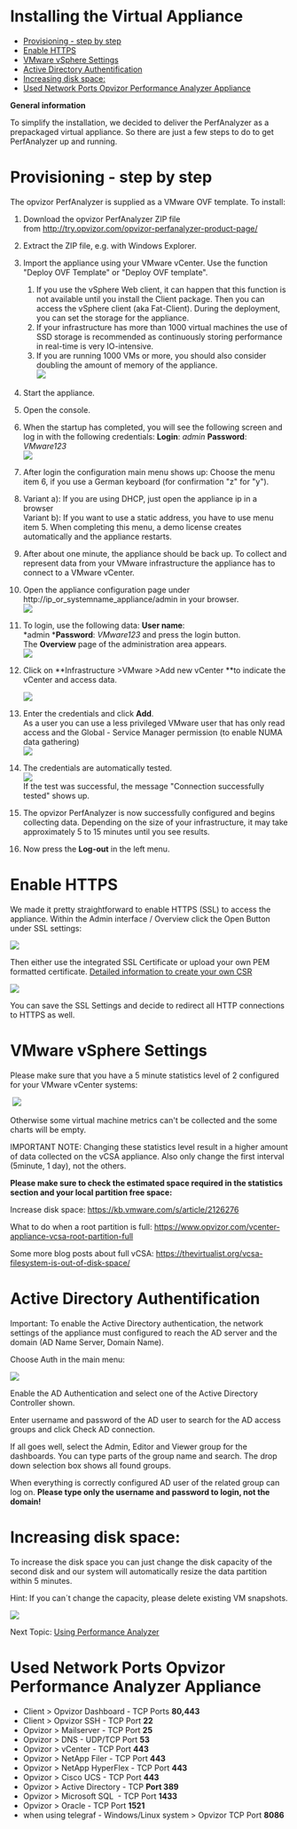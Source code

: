 # Installing the Virtual Appliance

  - [Provisioning - step by
    step](#InstallingtheVirtualAppliance-_Toc457289564Provisioning-stepbystep)
  - [Enable HTTPS](#InstallingtheVirtualAppliance-EnableHTTPS)
  - [VMware vSphere
    Settings](#InstallingtheVirtualAppliance-VMwarevSphereSettings)
  - [Active Directory
    Authentification](#InstallingtheVirtualAppliance-ActiveDirectoryAuthentification)
  - [Increasing disk
    space:](#InstallingtheVirtualAppliance-Increasingdiskspace:)
  - [Used Network Ports Opvizor Performance Analyzer
    Appliance](#InstallingtheVirtualAppliance-UsedNetworkPortsOpvizorPerformanceAnalyzerAppliance)

  
**General information**

  

To simplify the installation, we decided to deliver the PerfAnalyzer as
a prepackaged virtual appliance. So there are just a few steps to do to
get PerfAnalyzer up and running.

  

# **Provisioning - step by step**

  

The opvizor PerfAnalyzer is supplied as a VMware OVF template. To
install:

1.  Download the opvizor PerfAnalyzer ZIP file
    from <http://try.opvizor.com/opvizor-perfanalyzer-product-page/>
2.  Extract the ZIP file, e.g. with Windows Explorer.
3.  Import the appliance using your VMware vCenter. Use the function
    "Deploy OVF Template" or "Deploy OVF template". 
    1.  If you use the vSphere Web client, it can happen that this
        function is not available until you install the Client
        package. Then you can access the vSphere client (aka
        Fat-Client). During the deployment, you can set the storage for
        the appliance. 
    2.  If your infrastructure has more than 1000 virtual machines the
        use of SSD storage is recommended as continuously storing
        performance in real-time is very IO-intensive. 
    3.  If you are running 1000 VMs or more, you should also consider
        doubling the amount of memory of the appliance.  
        ![](attachments/82023843/898662401.png?height=250)
4.  Start the appliance. 
5.  Open the console. 
6.  When the startup has completed, you will see the following screen
    and log in with the following credentials: **Login**: *admin*
    **Password**: *VMware123*  
    ![](attachments/82023843/898498562.png?height=250)
7.  After login the configuration main menu shows up: Choose the menu
    item 6, if you use a German keyboard (for confirmation "z" for "y").
8.  Variant a): If you are using DHCP, just open the appliance ip in a
    browser   
    Variant b): If you want to use a static address, you have to use
    menu item 5. When completing this menu, a demo license creates
    automatically and the appliance restarts.
9.  After about one minute, the appliance should be back up. To collect
    and represent data from your VMware infrastructure the appliance has
    to connect to a VMware vCenter. 
10. Open the appliance configuration page under
    http://ip\_or\_systemname\_appliance/admin in your browser.  
    ![](attachments/82023843/898465802.png?height=250)
11. To login, use the following data: **User name**:
    *admin ***Password**: *VMware123* and press the login button.   
    The **Overview** page of the administration area appears.   
    ![](attachments/82023843/898465807.png?height=400)
12. Click on **Infrastructure \>VMware \>Add new vCenter **to indicate
    the vCenter and access data.  
      
    ![](attachments/82023843/898531338.png?height=400)
13. Enter the credentials and click **Add**.  
    As a user you can use a less privileged VMware user that has only
    read access and the Global - Service Manager permission (to enable
    NUMA data gathering)  
    ![](attachments/82023843/749731844.png?height=250)
14. The credentials are automatically tested.  
    ![](attachments/82023843/898695169.png?height=400)  
    If the test was successful, the message "Connection successfully
    tested" shows up.   
      
15. The opvizor PerfAnalyzer is now successfully configured and begins
    collecting data. Depending on the size of your infrastructure, it
    may take approximately 5 to 15 minutes until you see results.
16. Now press the **Log-out** in the left menu.

# Enable HTTPS

We made it pretty straightforward to enable HTTPS (SSL) to access the
appliance. Within the Admin interface / Overview click the Open Button
under SSL settings:

![](attachments/82023843/423231492.png?height=250)

Then either use the integrated SSL Certificate or upload your own PEM
formatted certificate. [Detailed information to create your own
CSR](SSL_Details_CSR_generation_)

![](attachments/82023843/423198724.png?height=250)

You can save the SSL Settings and decide to redirect all HTTP
connections to HTTPS as well.

  

# VMware vSphere Settings

Please make sure that you have a 5 minute statistics level of 2
configured for your VMware vCenter systems:

 ![](attachments/82023843/84050016.png?height=250)

Otherwise some virtual machine metrics can't be collected and the some
charts will be empty.

IMPORTANT NOTE: Changing these statistics level result in a higher
amount of data collected on the vCSA appliance. Also only change the
first interval (5minute, 1 day), not the others.

**Please make sure to check the estimated space required in the
statistics section and your local partition free space:**

Increase disk space: <https://kb.vmware.com/s/article/2126276>

What to do when a root partition is
full: <https://www.opvizor.com/vcenter-appliance-vcsa-root-partition-full>

Some more blog posts about full
vCSA: <https://thevirtualist.org/vcsa-filesystem-is-out-of-disk-space/>

# Active Directory Authentification

Important: To enable the Active Directory authentication, the network
settings of the appliance must configured to reach the AD server and the
domain (AD Name Server, Domain Name).

Choose Auth in the main menu:

![](attachments/82023843/562003978.png?height=250)

Enable the AD Authentication and select one of the Active Directory
Controller shown.

Enter username and password of the AD user to search for the AD access
groups and click Check AD connection.

If all goes well, select the Admin, Editor and Viewer group for the
dashboards. You can type parts of the group name and search. The drop
down selection box shows all found groups.

When everything is correctly configured AD user of the related group can
log on. **Please type only the username and password to login, not the
domain\!**

# Increasing disk space:

To increase the disk space you can just change the disk capacity of the
second disk and our system will automatically resize the data partition
within 5 minutes.

Hint: If you can´t change the capacity, please delete existing VM
snapshots.

![](attachments/82023843/667844610.png?height=250)

Next Topic: [Using Performance
Analyzer](https://opvizor.atlassian.net/wiki/display/OPVPA/Using+opvizor+PerfAnalyzer)

# Used Network Ports Opvizor Performance Analyzer Appliance

  

  - Client \> Opvizor Dashboard - TCP Ports **80,443**
  - Client \> Opvizor SSH - TCP Port **22**
  - Opvizor \> Mailserver - TCP Port **25**
  - Opvizor \> DNS - UDP/TCP Port **53**
  - Opvizor \> vCenter - TCP Port **443**
  - Opvizor \> NetApp Filer - TCP Port **443**
  - Opvizor \> NetApp HyperFlex - TCP Port **443**
  - Opvizor \> Cisco UCS - TCP Port **443**
  - Opvizor \> Active Directory - TCP **Port 389**
  - Opvizor \> Microsoft SQL  - TCP Port **1433**
  - Opvizor \> Oracle - TCP Port **1521**
  - when using telegraf - Windows/Linux system \> Opvizor TCP
    Port **8086**

